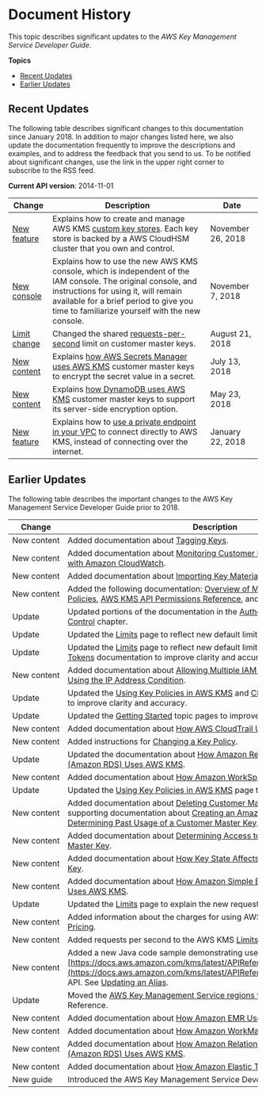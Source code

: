 # Document History<a name="dochistory"></a>

This topic describes significant updates to the *AWS Key Management Service Developer Guide*\.

**Topics**
+ [Recent Updates](#recent-updates)
+ [Earlier Updates](#earlier-updates)

## Recent Updates<a name="recent-updates"></a>

The following table describes significant changes to this documentation since January 2018\. In addition to major changes listed here, we also update the documentation frequently to improve the descriptions and examples, and to address the feedback that you send to us\. To be notified about significant changes, use the link in the upper right corner to subscribe to the RSS feed\.

**Current API version**: 2014\-11\-01

| Change | Description | Date | 
| --- |--- |--- |
| [New feature](https://docs.aws.amazon.com/kms/latest/developerguide/custom-key-store-overview.html) | Explains how to create and manage AWS KMS [custom key stores](https://docs.aws.amazon.com/kms/latest/developerguide/custom-key-store-overview.html)\. Each key store is backed by a AWS CloudHSM cluster that you own and control\. | November 26, 2018 | 
| [New console](https://docs.aws.amazon.com/kms/latest/developerguide/create-keys.html#create-keys-console) | Explains how to use the new AWS KMS console, which is independent of the IAM console\. The original console, and instructions for using it, will remain available for a brief period to give you time to familiarize yourself with the new console\. | November 7, 2018 | 
| [Limit change](https://docs.aws.amazon.com/kms/latest/developerguide/limits.html#requests-per-second) | Changed the shared [requests\-per\-second](https://docs.aws.amazon.com/kms/latest/developerguide/limits.html#requests-per-second) limit on customer master keys\. | August 21, 2018 | 
| [New content](https://docs.aws.amazon.com/kms/latest/developerguide/services-secrets-manager.html) | Explains [how AWS Secrets Manager uses AWS KMS](https://docs.aws.amazon.com/kms/latest/developerguide/services-secrets-manager.html) customer master keys to encrypt the secret value in a secret\. | July 13, 2018 | 
| [New content](https://docs.aws.amazon.com/kms/latest/developerguide/services-dynamodb.html) | Explains [how DynamoDB uses AWS KMS](https://docs.aws.amazon.com/kms/latest/developerguide/services-dynamodb.html) customer master keys to support its server\-side encryption option\. | May 23, 2018 | 
| [New feature](https://docs.aws.amazon.com/kms/latest/developerguide/kms-vpc-endpoint.html) | Explains how to [use a private endpoint in your VPC](https://docs.aws.amazon.com/kms/latest/developerguide/kms-vpc-endpoint.html) to connect directly to AWS KMS, instead of connecting over the internet\. | January 22, 2018 | 

## Earlier Updates<a name="earlier-updates"></a>

The following table describes the important changes to the AWS Key Management Service Developer Guide prior to 2018\.


| Change | Description | Date | 
| --- | --- | --- | 
| New content | Added documentation about [Tagging Keys](tagging-keys.md)\. | February 15, 2017 | 
| New content | Added documentation about [Monitoring Customer Master Keys](monitoring-overview.md) and [Monitoring with Amazon CloudWatch](monitoring-cloudwatch.md)\. | August 31, 2016 | 
| New content | Added documentation about [Importing Key Material](importing-keys.md)\. | August 11, 2016 | 
| New content | Added the following documentation: [Overview of Managing Access](control-access-overview.md), [Using IAM Policies](iam-policies.md), [AWS KMS API Permissions Reference](kms-api-permissions-reference.md), and [Using Policy Conditions](policy-conditions.md)\. | July 5, 2016 | 
| Update | Updated portions of the documentation in the [Authentication and Access Control](control-access.md) chapter\. | July 5, 2016 | 
| Update | Updated the [Limits](limits.md) page to reflect new default limits\. | May 31, 2016 | 
| Update | Updated the [Limits](limits.md) page to reflect new default limits, and updated the [Grant Tokens](concepts.md#grant_token) documentation to improve clarity and accuracy\. | April 11, 2016 | 
| New content | Added documentation about [Allowing Multiple IAM Users to Access a CMK](key-policy-modifying.md#key-policy-modifying-multiple-iam-users) and [Using the IP Address Condition](policy-conditions.md#conditions-aws-ip-address)\. | February 17, 2016 | 
| Update | Updated the [Using Key Policies in AWS KMS](key-policies.md) and [Changing a Key Policy](key-policy-modifying.md) pages to improve clarity and accuracy\. | February 17, 2016 | 
| Update | Updated the [Getting Started](getting-started.md) topic pages to improve clarity\. | January 5, 2016 | 
| New content | Added documentation about [How AWS CloudTrail Uses AWS KMS](services-cloudtrail.md)\. | November 18, 2015 | 
| New content | Added instructions for [Changing a Key Policy](key-policy-modifying.md)\. | November 18, 2015 | 
| Update | Updated the documentation about [How Amazon Relational Database Service \(Amazon RDS\) Uses AWS KMS](services-rds.md)\. | November 18, 2015 | 
| New content | Added documentation about [How Amazon WorkSpaces Uses AWS KMS](services-workspaces.md)\. | November 6, 2015 | 
| Update | Updated the [Using Key Policies in AWS KMS](key-policies.md) page to improve clarity\. | October 22, 2015 | 
| New content | Added documentation about [Deleting Customer Master Keys](deleting-keys.md), including supporting documentation about [Creating an Amazon CloudWatch Alarm](deleting-keys-creating-cloudwatch-alarm.md) and [Determining Past Usage of a Customer Master Key](deleting-keys-determining-usage.md)\. | October 15, 2015 | 
| New content | Added documentation about [Determining Access to an AWS KMS Customer Master Key](determining-access.md)\. | October 15, 2015 | 
| New content | Added documentation about [How Key State Affects Use of a Customer Master Key](key-state.md)\. | October 15, 2015 | 
| New content | Added documentation about [How Amazon Simple Email Service \(Amazon SES\) Uses AWS KMS](services-ses.md)\. | October 1, 2015 | 
| Update | Updated the [Limits](limits.md) page to explain the new requests per second limits\. | August 31, 2015 | 
| New content | Added information about the charges for using AWS KMS\. See [AWS KMS Pricing](overview.md#pricing)\. | August 14, 2015 | 
| New content | Added requests per second to the AWS KMS [Limits](limits.md)\. | June 11, 2015 | 
| New content | Added a new Java code sample demonstrating use of the [https://docs.aws.amazon.com/kms/latest/APIReference/API_UpdateAlias.html](https://docs.aws.amazon.com/kms/latest/APIReference/API_UpdateAlias.html) API\. See [Updating an Alias](programming-aliases.md#update-alias)\. | June 1, 2015 | 
| Update | Moved the [AWS Key Management Service regions table](https://docs.aws.amazon.com/general/latest/gr/rande.html#kms_region) to the AWS General Reference\. | May 29, 2015 | 
| New content | Added documentation about [How Amazon EMR Uses AWS KMS](services-emr.md)\. | January 28, 2015 | 
| New content | Added documentation about [How Amazon WorkMail Uses AWS KMS](services-wm.md)\. | January 28, 2015 | 
| New content | Added documentation about [How Amazon Relational Database Service \(Amazon RDS\) Uses AWS KMS](services-rds.md)\. | January 6, 2015 | 
| New content | Added documentation about [How Amazon Elastic Transcoder Uses AWS KMS](services-et.md)\. | November 24, 2014 | 
| New guide | Introduced the AWS Key Management Service Developer Guide\. | November 12, 2014 | 